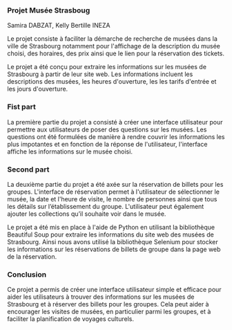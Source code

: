 ### Projet Musée Strasboug ###
Samira DABZAT, Kelly Bertille INEZA

Le projet consiste à faciliter la démarche de recherche de musées dans la ville de Strasbourg notamment pour l'affichage de la description du musée choisi, des horaires, des prix ainsi que le lien pour la réservation des tickets.

Le projet a été conçu pour extraire les informations sur les musées de Strasbourg à partir de leur site web. 
Les informations incluent les descriptions des musées, les heures d'ouverture, les les tarifs d'entrée et les jours d'ouverture.

### Fist part ###
La première partie du projet a consisté à créer une interface utilisateur pour permettre aux utilisateurs de poser des questions sur les musées.
Les questions ont été formulées de manière à rendre couvrir les informations les plus impotantes 
et en fonction de la réponse de l'utilisateur, l'interface affiche les informations sur le musée choisi.

### Second part ###
La deuxième partie du projet a été axée sur la réservation de billets pour les groupes. 
L'interface de réservation permet à l'utilisateur de sélectionner le musée, la date et l'heure de visite, 
le nombre de personnes ainsi que tous les détails sur l’établissement du groupe. 
L'utilisateur peut également ajouter les collections qu’il souhaite voir dans le musée.

Le projet a été mis en place à l'aide de Python en utilisant la bibliothèque Beautiful Soup 
pour extraire les informations du site web des musées de Strasbourg. 
Ainsi nous avons utilisé la bibliothèque Selenium pour stocker 
les informations sur les réservations de billets de groupe dans la page web de la réservation.

### Conclusion ###
Ce projet a permis de créer une interface utilisateur simple et efficace 
pour aider les utilisateurs à trouver des informations sur les musées de Strasbourg et à réserver des billets pour les groupes.
Cela peut aider à encourager les visites de musées, en particulier parmi les groupes, et à faciliter la planification de voyages culturels.



